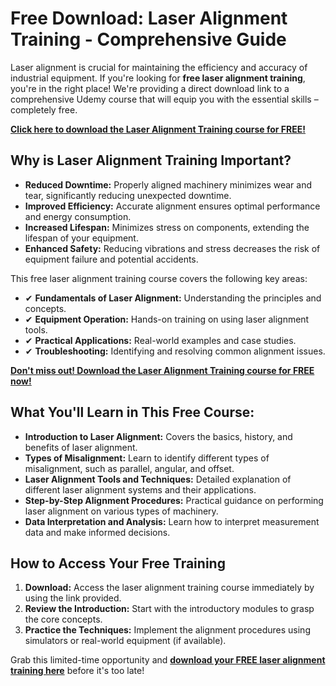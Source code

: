 # Free Download: Laser Alignment Training - Comprehensive Guide

Laser alignment is crucial for maintaining the efficiency and accuracy of industrial equipment. If you're looking for **free laser alignment training**, you're in the right place! We're providing a direct download link to a comprehensive Udemy course that will equip you with the essential skills – completely free.

[**Click here to download the Laser Alignment Training course for FREE!**](https://udemywork.com/laser-alignment-training)

## Why is Laser Alignment Training Important?

*   **Reduced Downtime:** Properly aligned machinery minimizes wear and tear, significantly reducing unexpected downtime.
*   **Improved Efficiency:** Accurate alignment ensures optimal performance and energy consumption.
*   **Increased Lifespan:** Minimizes stress on components, extending the lifespan of your equipment.
*   **Enhanced Safety:** Reducing vibrations and stress decreases the risk of equipment failure and potential accidents.

This free laser alignment training course covers the following key areas:

*   ✔ **Fundamentals of Laser Alignment:** Understanding the principles and concepts.
*   ✔ **Equipment Operation:** Hands-on training on using laser alignment tools.
*   ✔ **Practical Applications:** Real-world examples and case studies.
*   ✔ **Troubleshooting:** Identifying and resolving common alignment issues.

[**Don't miss out! Download the Laser Alignment Training course for FREE now!**](https://udemywork.com/laser-alignment-training)

## What You'll Learn in This Free Course:

*   **Introduction to Laser Alignment:** Covers the basics, history, and benefits of laser alignment.
*   **Types of Misalignment:** Learn to identify different types of misalignment, such as parallel, angular, and offset.
*   **Laser Alignment Tools and Techniques:** Detailed explanation of different laser alignment systems and their applications.
*   **Step-by-Step Alignment Procedures:** Practical guidance on performing laser alignment on various types of machinery.
*   **Data Interpretation and Analysis:** Learn how to interpret measurement data and make informed decisions.

## How to Access Your Free Training

1.  **Download:** Access the laser alignment training course immediately by using the link provided.
2.  **Review the Introduction:** Start with the introductory modules to grasp the core concepts.
3.  **Practice the Techniques:** Implement the alignment procedures using simulators or real-world equipment (if available).

Grab this limited-time opportunity and **[download your FREE laser alignment training here](https://udemywork.com/laser-alignment-training)** before it's too late!
